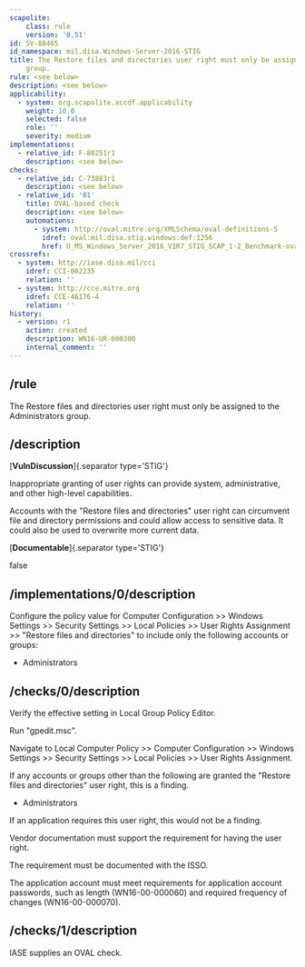 ```yaml
---
scapolite:
    class: rule
    version: '0.51'
id: SV-88465
id_namespace: mil.disa.Windows-Server-2016-STIG
title: The Restore files and directories user right must only be assigned to the Administrators
    group.
rule: <see below>
description: <see below>
applicability:
  - system: org.scapolite.xccdf.applicability
    weight: 10.0
    selected: false
    role: ''
    severity: medium
implementations:
  - relative_id: F-80251r1
    description: <see below>
checks:
  - relative_id: C-73883r1
    description: <see below>
  - relative_id: '01'
    title: OVAL-based check
    description: <see below>
    automations:
      - system: http://oval.mitre.org/XMLSchema/oval-definitions-5
        idref: oval:mil.disa.stig.windows:def:1256
        href: U_MS_Windows_Server_2016_V1R7_STIG_SCAP_1-2_Benchmark-oval.xml
crossrefs:
  - system: http://iase.disa.mil/cci
    idref: CCI-002235
    relation: ''
  - system: http://cce.mitre.org
    idref: CCE-46176-4
    relation: ''
history:
  - version: r1
    action: created
    description: WN16-UR-000300
    internal_comment: ''
---
```



## /rule

The Restore files and directories user right must only be assigned to the Administrators group.

## /description

[**VulnDiscussion**]{.separator type='STIG'}

Inappropriate granting of user rights can provide system, administrative, and other high-level capabilities.

Accounts with the "Restore files and directories" user right can circumvent file and directory permissions and could allow access to sensitive data. It could also be used to overwrite more current data.

[**Documentable**]{.separator type='STIG'}

false

## /implementations/0/description

Configure the policy value for Computer Configuration >> Windows Settings >> Security Settings >> Local Policies >> User Rights Assignment >> "Restore files and directories" to include only the following accounts or groups:

- Administrators

## /checks/0/description

Verify the effective setting in Local Group Policy Editor.

Run "gpedit.msc".

Navigate to Local Computer Policy >> Computer Configuration >> Windows Settings >> Security Settings >> Local Policies >> User Rights Assignment.

If any accounts or groups other than the following are granted the "Restore files and directories" user right, this is a finding.

- Administrators

If an application requires this user right, this would not be a finding.

Vendor documentation must support the requirement for having the user right.

The requirement must be documented with the ISSO.

The application account must meet requirements for application account passwords, such as length (WN16-00-000060) and required frequency of changes (WN16-00-000070).

## /checks/1/description

IASE supplies an OVAL check.
